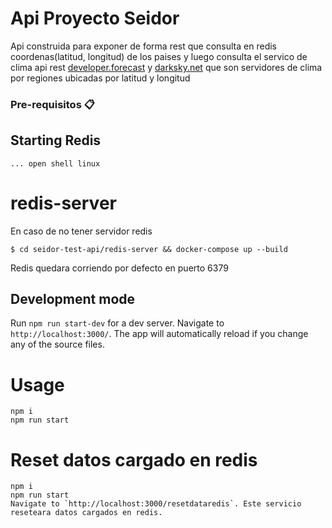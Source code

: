 # Api Proyecto Seidor
 Api construida para exponer de forma rest que consulta en redis coordenas(latitud, longitud) de los paises y luego consulta el servico de clima api rest [developer.forecast](https://developer.forecast.io/)
 y [darksky.net](https://darksky.net/dev) que son servidores de clima por regiones ubicadas por latitud y longitud

### Pre-requisitos 📋

## Starting Redis

```
... open shell linux
```

# redis-server

En caso de no tener servidor redis
```
$ cd seidor-test-api/redis-server && docker-compose up --build
```

Redis quedara corriendo por defecto en puerto 6379

## Development mode

Run `npm run start-dev` for a dev server. Navigate to `http://localhost:3000/`. The app will automatically reload if you change any of the source files.

# Usage

```
npm i
npm run start
```

# Reset datos cargado en redis

```
npm i
npm run start
Navigate to `http://localhost:3000/resetdataredis`. Este servicio reseteara datos cargados en redis.
```